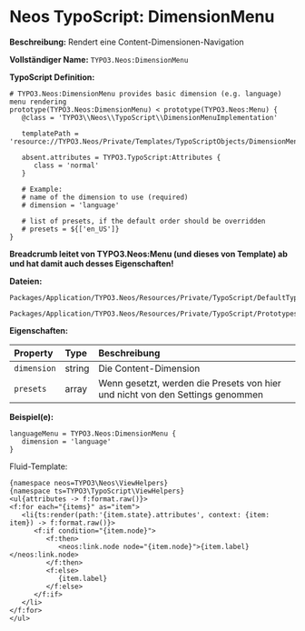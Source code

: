 # Neos TypoScript: DimensionMenu

**Beschreibung:** Rendert eine Content-Dimensionen-Navigation

**Vollständiger Name:** `TYPO3.Neos:DimensionMenu`

**TypoScript Definition:** 
```
# TYPO3.Neos:DimensionMenu provides basic dimension (e.g. language) menu rendering
prototype(TYPO3.Neos:DimensionMenu) < prototype(TYPO3.Neos:Menu) {
   @class = 'TYPO3\\Neos\\TypoScript\\DimensionMenuImplementation'

   templatePath = 'resource://TYPO3.Neos/Private/Templates/TypoScriptObjects/DimensionMenu.html'

   absent.attributes = TYPO3.TypoScript:Attributes {
      class = 'normal'
   }

   # Example:
   # name of the dimension to use (required)
   # dimension = 'language'

   # list of presets, if the default order should be overridden
   # presets = ${['en_US']}
}
```

**Breadcrumb leitet von TYPO3.Neos:Menu (und dieses von Template) ab und hat damit auch desses Eigenschaften!**

**Dateien:**
```
Packages/Application/TYPO3.Neos/Resources/Private/TypoScript/DefaultTypoScript.ts2

Packages/Application/TYPO3.Neos/Resources/Private/TypoScript/Prototypes/DimensionMenu.ts2
```

**Eigenschaften:**

| Property | Type | Beschreibung |
| :------- | :------ | :------- |
| `dimension` | string | Die Content-Dimension |
| `presets` | array | Wenn gesetzt, werden die Presets von hier und nicht von den Settings genommen |

**Beispiel(e):**

```
languageMenu = TYPO3.Neos:DimensionMenu {
   dimension = 'language'
}
```

Fluid-Template:
```
{namespace neos=TYPO3\Neos\ViewHelpers}
{namespace ts=TYPO3\TypoScript\ViewHelpers}
<ul{attributes -> f:format.raw()}>
<f:for each="{items}" as="item">
   <li{ts:render(path:'{item.state}.attributes', context: {item: item}) -> f:format.raw()}>
      <f:if condition="{item.node}">
         <f:then>
            <neos:link.node node="{item.node}">{item.label}</neos:link.node>
         </f:then>
         <f:else>
            {item.label}
         </f:else>
      </f:if>
   </li>
</f:for>
</ul>
```